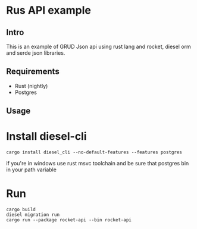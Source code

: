 Rus API example
=================
## Intro
This is an example of GRUD Json api using rust lang and rocket, diesel orm and serde json libraries.
## Requirements
* Rust (nightly)
* Postgres
## Usage
# Install diesel-cli
```
cargo install diesel_cli --no-default-features --features postgres
```
if you're in windows use rust msvc toolchain and be sure that postgres bin in your path variable

# Run
```
cargo build
diesel migration run
cargo run --package rocket-api --bin rocket-api
```